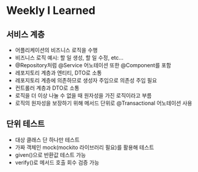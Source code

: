 # Weekly I Learned

## 서비스 계층
- 어플리케이션의 비즈니스 로직을 수행
- 비즈니스 로직 예시: 할 일 생성, 할 일 수정, etc...
- @Repository처럼 @Service 어노테이션 또한 @Component를 포함
- 레포지토리 계층과 엔티티, DTO로 소통
- 레포지토리 계층에 의존하므로 생성자 주입으로 의존성 주입 필요
- 컨트롤러 계층과 DTO로 소통
-  로직을 더 이상 나눌 수 없을 때 원자성을 가진 로직이라고 부름
- 로직의 원자성을 보장하기 위해 메서드 단위로 @Transactional 어노테이션 사용

## 단위 테스트
- 대상 클래스 단 하나만 테스트
- 가짜 객체인 mock(mockito 라이브러리 필요)를 활용해 테스트
- given()으로 반환값 테스트 가능
- verify()로 메서드 호출 회수 검증 가능